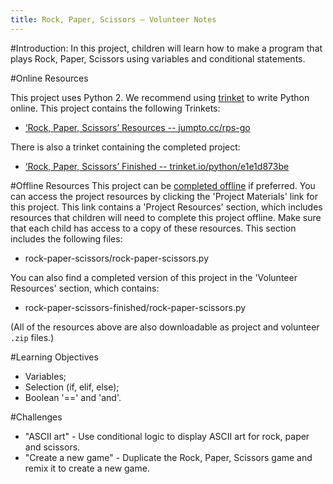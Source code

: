 ```yaml
---
title: Rock, Paper, Scissors — Volunteer Notes
---
```


#Introduction:
In this project, children will learn how to make a program that plays Rock, Paper, Scissors using variables and conditional statements. 

#Online Resources

This project uses Python 2. We recommend using [trinket](https://trinket.io/) to write Python online. This project contains the following Trinkets:

+ [‘Rock, Paper, Scissors’ Resources -- jumpto.cc/rps-go](http://jumpto.cc/rps-go)

There is also a trinket containing the completed project:

+ [‘Rock, Paper, Scissors’ Finished -- trinket.io/python/e1e1d873be](https://trinket.io/python/e1e1d873be)

#Offline Resources
This project can be [completed offline](https://www.codeclubprojects.org/en-GB/resources/python-working-offline/) if preferred. You can access the project resources by clicking the 'Project Materials' link for this project. This link contains a 'Project Resources' section, which includes resources that children will need to complete this project offline. Make sure that each child has access to a copy of these resources. This section includes the following files:

+ rock-paper-scissors/rock-paper-scissors.py

You can also find a completed version of this project in the 'Volunteer Resources' section, which contains:

+ rock-paper-scissors-finished/rock-paper-scissors.py

(All of the resources above are also downloadable as project and volunteer `.zip` files.)

#Learning Objectives
+ Variables;
+ Selection (if, elif, else); 
+ Boolean '==' and 'and'.

#Challenges
+ "ASCII art" - Use conditional logic to display ASCII art for rock, paper and scissors. 
+ "Create a new game" - Duplicate the Rock, Paper, Scissors game and remix it to create a new game. 